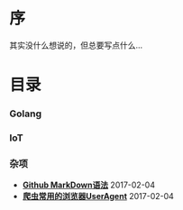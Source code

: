 序
===

其实没什么想说的，但总要写点什么...

目录
====

### Golang


### IoT


### 杂项

* **[Github MarkDown语法](http://www.yupae.cn/content/markdown)** 2017-02-04
* **[爬虫常用的浏览器UserAgent](http://www.yupae.cn/content/useragent)** 2017-02-04

